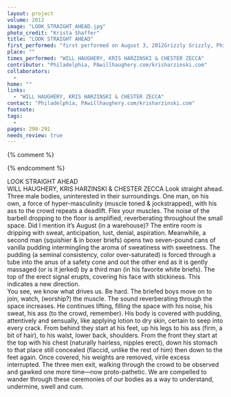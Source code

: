 ```yaml
---
layout: project
volume: 2012
image: "LOOK_STRAIGHT_AHEAD.jpg"
photo_credit: "Krista Shaffer"
title: "LOOK STRAIGHT AHEAD"
first_performed: "first performed on August 3, 2012Grizzly Grizzly, Philadelphia, PAperformed once in 2012"
place: ""
times_performed: "WILL HAUGHERY, KRIS HARZINSKI & CHESTER ZECCA"
contributor: "Philadelphia, PAwillhaughery.com/krisharzinski.com"
collaborators: 
  - 
home: ""
links: 
  - "WILL HAUGHERY, KRIS HARZINSKI & CHESTER ZECCA"
contact: "Philadelphia, PAwillhaughery.com/krisharzinski.com"
footnote: 
tags: 
  - 
pages: 290-291
needs_review: true
---
```


{% comment %} 

{% endcomment %}

 LOOK STRAIGHT AHEAD<br>WILL HAUGHERY, KRIS HARZINSKI &amp; CHESTER ZECCA 
 Look straight ahead. Three male bodies, uninterested in their surroundings. One man, on his own, a force of hyper-masculinity (muscle toned &amp; jockstrapped), with his ass to the crowd repeats a deadlift. Flex your muscles. The noise of the barbell dropping to the floor is amplified, reverberating throughout the small space. Did I mention it’s August (in a warehouse)? The entire room is dripping with sweat, anticipation, lust, denial, aspiration. Meanwhile, a second man (squishier &amp; in boxer briefs) opens two seven-pound cans of vanilla pudding intermingling the aroma of sweatiness with sweetness. The pudding (a seminal consistency, color over-saturated) is forced through a tube into the anus of a safety cone and out the other end as it is gently massaged (or is it jerked) by a third man (in his favorite white briefs). The top of the erect signal erupts, covering his face with stickiness. This indicates a new direction.  
 You see, we know what drives us. Be hard. The briefed boys move on to join, watch, (worship?) the muscle. The sound reverberating through the space increases. He continues lifting, filling the space with his noise, his sweat, his ass (to the crowd, remember). His body is covered with pudding, attentively and sensually, like applying lotion to dry skin, certain to seep into every crack. From behind they start at his feet, up his legs to his ass (firm, a bit of hair), to his waist, lower back, shoulders. From the front they start at the top with his chest (naturally hairless, nipples erect), down his stomach to that place still concealed (flaccid, unlike the rest of him) then down to the feet again. Once covered, his weights are removed, virile excess interrupted. The three men exit, walking through the crowd to be observed and gawked one more time—now proto-pathetic. We are compelled to wander through these ceremonies of our bodies as a way to understand, undermine, swell and cum. 

